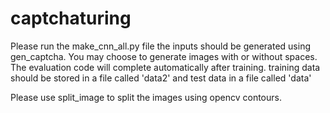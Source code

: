 # captchaturing

Please run the make_cnn_all.py file
the inputs should be generated using gen_captcha. You may choose to generate images with or without spaces.
The evaluation code will complete automatically after training.
training data should be stored in a file called 'data2' and test data in a file called 'data'


Please use split_image to split the images using opencv contours.



